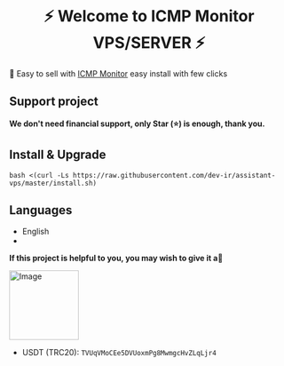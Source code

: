 <h1 align="center"/>⚡️ Welcome to ICMP Monitor VPS/SERVER ⚡️</h1>

<p align="">
🍟 Easy to sell with <a href="https://github.com/dev-ir/icmp-monitor/">ICMP Monitor</a> easy install with few clicks
</p>

## Support project 

**We don't need financial support, only Star (⭐) is enough, thank you.**

## Install & Upgrade

```
bash <(curl -Ls https://raw.githubusercontent.com/dev-ir/assistant-vps/master/install.sh)
```

## Languages

- English
- 

**If this project is helpful to you, you may wish to give it a**:star2:

<p align="left"><a href="#"><img width="125" src="https://github.com/dev-ir/assistant-vps/assets/114811214/cc33e615-478e-4b2b-866e-277a6f1c3c81" alt="Image"></a></p>

- USDT (TRC20): `TVUqVMoCEe5DVUoxmPg8MwmgcHvZLqLjr4`

